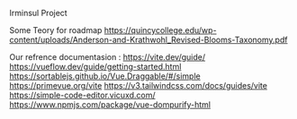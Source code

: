 Irminsul Project

Some Teory for roadmap
https://quincycollege.edu/wp-content/uploads/Anderson-and-Krathwohl_Revised-Blooms-Taxonomy.pdf

Our refrence documentasion :
https://vite.dev/guide/
https://vueflow.dev/guide/getting-started.html
https://sortablejs.github.io/Vue.Draggable/#/simple
https://primevue.org/vite
https://v3.tailwindcss.com/docs/guides/vite
https://simple-code-editor.vicuxd.com/
https://www.npmjs.com/package/vue-dompurify-html
